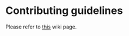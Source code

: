 # Contributing guidelines

Please refer to [this](https://github.com/syngit-org/syngit/wiki/Contribute) wiki page.